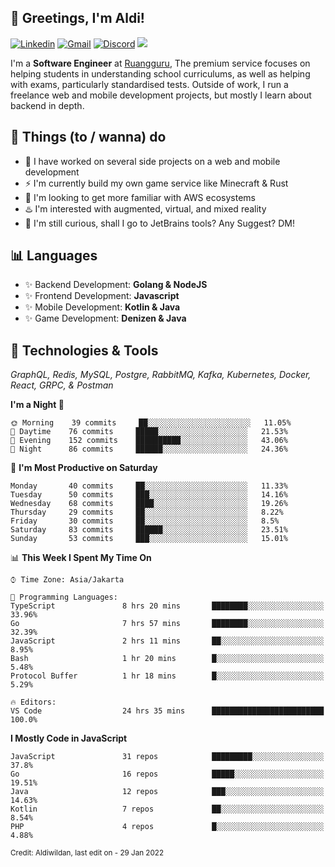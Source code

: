<!-- Greetings -->
## 👋 Greetings, I'm Aldi!

<!-- Social Media -->
[![Linkedin](https://img.shields.io/badge/-aldiwildan-blue?style=flat&logo=Linkedin&logoColor=white)](https://www.linkedin.com/in/aldiwildan/)
[![Gmail](https://img.shields.io/badge/-aldiwild77@gmail.com-c14438?style=flat&logo=Gmail&logoColor=white)](mailto:aldiwild77@gmail.com)
[![Discord](https://img.shields.io/badge/-Chroma-5663F7?style=flat&logo=Discord&logoColor=white)](https://discord.gg/BUxraQ8)
![](https://komarev.com/ghpvc/?username=aldiwildan77&label=Visitor&color=2bbc8a)

<!-- Introduction -->
I'm a **Software Engineer** at [Ruangguru](https://ruangguru.com), The premium service focuses on helping students in understanding school curriculums, as well as helping with exams, particularly standardised tests. Outside of work, I run a freelance web and mobile development projects, but mostly I learn about backend in depth.

## 📃 Things (to / wanna) do
- 🐝 I have worked on several side projects on a web and mobile development
- ⚡ I'm currently build my own game service like Minecraft & Rust
- 🌱 I'm looking to get more familiar with AWS ecosystems
- ♨️ I'm interested with augmented, virtual, and mixed reality
- 🤔 I'm still curious, shall I go to JetBrains tools? Any Suggest? DM!

## 📊 Languages
- ✨ Backend Development: **Golang & NodeJS**
- ✨ Frontend Development: **Javascript**
- ✨ Mobile Development: **Kotlin & Java**
- ✨ Game Development: **Denizen & Java**

## 🔧 Technologies & Tools
*GraphQL, Redis, MySQL, Postgre, RabbitMQ, Kafka, Kubernetes, Docker, React, GRPC, & Postman*

<!--START_SECTION:waka-->
**I'm a Night 🦉** 

```text
🌞 Morning    39 commits     ██░░░░░░░░░░░░░░░░░░░░░░░   11.05% 
🌆 Daytime    76 commits     █████░░░░░░░░░░░░░░░░░░░░   21.53% 
🌃 Evening    152 commits    ██████████░░░░░░░░░░░░░░░   43.06% 
🌙 Night      86 commits     ██████░░░░░░░░░░░░░░░░░░░   24.36%

```
📅 **I'm Most Productive on Saturday** 

```text
Monday       40 commits     ██░░░░░░░░░░░░░░░░░░░░░░░   11.33% 
Tuesday      50 commits     ███░░░░░░░░░░░░░░░░░░░░░░   14.16% 
Wednesday    68 commits     ████░░░░░░░░░░░░░░░░░░░░░   19.26% 
Thursday     29 commits     ██░░░░░░░░░░░░░░░░░░░░░░░   8.22% 
Friday       30 commits     ██░░░░░░░░░░░░░░░░░░░░░░░   8.5% 
Saturday     83 commits     ██████░░░░░░░░░░░░░░░░░░░   23.51% 
Sunday       53 commits     ███░░░░░░░░░░░░░░░░░░░░░░   15.01%

```


📊 **This Week I Spent My Time On** 

```text
⌚︎ Time Zone: Asia/Jakarta

💬 Programming Languages: 
TypeScript               8 hrs 20 mins       ████████░░░░░░░░░░░░░░░░░   33.96% 
Go                       7 hrs 57 mins       ████████░░░░░░░░░░░░░░░░░   32.39% 
JavaScript               2 hrs 11 mins       ██░░░░░░░░░░░░░░░░░░░░░░░   8.95% 
Bash                     1 hr 20 mins        █░░░░░░░░░░░░░░░░░░░░░░░░   5.48% 
Protocol Buffer          1 hr 18 mins        █░░░░░░░░░░░░░░░░░░░░░░░░   5.29%

🔥 Editors: 
VS Code                  24 hrs 35 mins      █████████████████████████   100.0%

```

**I Mostly Code in JavaScript** 

```text
JavaScript               31 repos            █████████░░░░░░░░░░░░░░░░   37.8% 
Go                       16 repos            █████░░░░░░░░░░░░░░░░░░░░   19.51% 
Java                     12 repos            ███░░░░░░░░░░░░░░░░░░░░░░   14.63% 
Kotlin                   7 repos             ██░░░░░░░░░░░░░░░░░░░░░░░   8.54% 
PHP                      4 repos             █░░░░░░░░░░░░░░░░░░░░░░░░   4.88%

```



<!--END_SECTION:waka-->

<sub>Credit: Aldiwildan, last edit on - 29 Jan 2022</sub>
